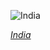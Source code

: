 
![India](https://www.gstatic.com/prettyearth/assets/full/1719.jpg)

*[India](https://www.google.com/maps/@22.940492,79.986947,15z/data=!3m1!1e3)*
